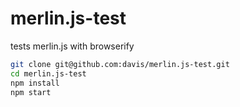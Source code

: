 # merlin.js-test
tests merlin.js with browserify

```sh
git clone git@github.com:davis/merlin.js-test.git
cd merlin.js-test
npm install
npm start
```
